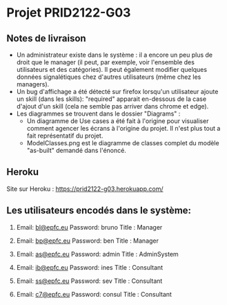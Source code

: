 
# Projet PRID2122-G03

## Notes de livraison
- Un administrateur existe dans le système : il a encore un peu plus de droit que le manager (il peut, par exemple, voir l'ensemble des utilisateurs et des catégories). Il peut également modifier quelques données signalétiques chez d'autres utilisateurs (même chez les managers).
- Un bug d'affichage a été détecté sur firefox lorsqu'un utilisateur ajoute un skill (dans les skills): "required" apparait en-dessous de la case d'ajout d'un skill (cela ne semble pas arriver dans chrome et edge).
- Les diagrammes se trouvent dans le dossier "Diagrams" :
    - Un diagramme de Use cases a été fait à l'origine pour visualiser comment agencer les écrans à l'origine du projet. Il n'est plus tout a fait représentatif du projet.
    - ModelClasses.png est le diagramme de classes complet du modèle "as-built" demandé dans l'énoncé.

## Heroku
Site sur Heroku : https://prid2122-g03.herokuapp.com/

## Les utilisateurs encodés dans le système:

1)  Email: bl@epfc.eu
    Password: bruno
    Title : Manager

2)  Email: bp@epfc.eu
    Password: ben
    Title : Manager

3)  Email: as@epfc.eu
    Password: admin
    Title : AdminSystem

4)  Email: ib@epfc.eu
    Password: ines
    Title : Consultant

5)  Email: ss@epfc.eu
    Password: sev
    Title : Consultant

6)  Email: c7@epfc.eu
    Password: consul
    Title : Consultant